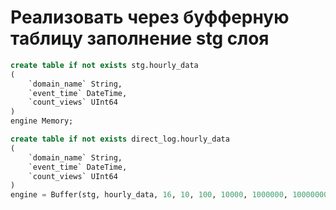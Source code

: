 # Реализовать через буфферную таблицу заполнение stg слоя

```sql
create table if not exists stg.hourly_data
(
    `domain_name` String,
    `event_time` DateTime,
    `count_views` UInt64
)
engine Memory;

create table if not exists direct_log.hourly_data
(
    `domain_name` String,
    `event_time` DateTime,
    `count_views` UInt64
)
engine = Buffer(stg, hourly_data, 16, 10, 100, 10000, 1000000, 10000000, 100000000);
```